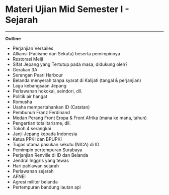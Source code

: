# Materi Ujian Mid Semester I - Sejarah
---
**Outline**
- Perjanjian Versailes
- Alliansi (Facisme dan Sekutu) beserta pemimpinnya
- Restorasi Meiji
- Sifat Jepang yang Tertutup pada masa, didukung oleh?
- Gerakan 3A
- Serangan Pearl Harbour
- Belanda menyerah tanpa syarat di Kalijati (tangal & perjanjian)
- Lagu kebangsaan Jepang
- Perlawanan hokokai, seindori, dll.
- Politik air hangat
- Romusha
- Usaha mempertahankan ID (Catatan)
- Pembunuh Franz Ferdinand
- Medan Perang Front Eropa & Front Afrika (mana ke mana, tahun)
- Pengertian totalitarisme, dll.
- Tokoh 4 serangkai
- Janji Jepang kepada Indonesia
- Ketua PPKI dan BPUPKI
- Tugas utama pasukan sekutu (NICA) di ID
- Pemimpin pertempuran Surabaya
- Perjanjian Renville di ID dan Belanda
- Jendral Inggris yang tewas
- Hari pahlawan sejarah
- Perlawanan sejarah
- AFNEI
- Agresi militer belanda
- Pertempuran bandung lautan api